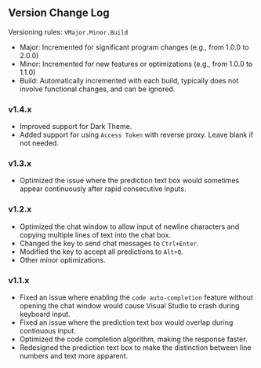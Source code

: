 ## Version Change Log

Versioning rules: v`Major.Minor.Build`

- Major: Incremented for significant program changes (e.g., from 1.0.0 to 2.0.0)
- Minor: Incremented for new features or optimizations (e.g., from 1.0.0 to 1.1.0)
- Build: Automatically incremented with each build, typically does not involve functional changes, and can be ignored.

### v1.4.x

- Improved support for Dark Theme.
- Added support for using `Access Token` with reverse proxy. Leave blank if not needed.

### v1.3.x

- Optimized the issue where the prediction text box would sometimes appear continuously after rapid consecutive inputs.

### v1.2.x

- Optimized the chat window to allow input of newline characters and copying multiple lines of text into the chat box.
- Changed the key to send chat messages to `Ctrl+Enter`.
- Modified the key to accept all predictions to `Alt+Q`.
- Other minor optimizations.

### v1.1.x

- Fixed an issue where enabling the `code auto-completion` feature without opening the chat window would cause Visual Studio to crash during keyboard input.
- Fixed an issue where the prediction text box would overlap during continuous input.
- Optimized the code completion algorithm, making the response faster.
- Redesigned the prediction text box to make the distinction between line numbers and text more apparent.
